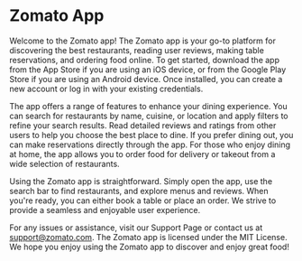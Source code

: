 # Zomato App 
Welcome to the Zomato app! The Zomato app is your go-to platform for discovering the best restaurants, reading user reviews, making table reservations, and ordering food online. To get started, download the app from the App Store if you are using an iOS device, or from the Google Play Store if you are using an Android device. Once installed, you can create a new account or log in with your existing credentials.

The app offers a range of features to enhance your dining experience. You can search for restaurants by name, cuisine, or location and apply filters to refine your search results. Read detailed reviews and ratings from other users to help you choose the best place to dine. If you prefer dining out, you can make reservations directly through the app. For those who enjoy dining at home, the app allows you to order food for delivery or takeout from a wide selection of restaurants.

Using the Zomato app is straightforward. Simply open the app, use the search bar to find restaurants, and explore menus and reviews. When you're ready, you can either book a table or place an order. We strive to provide a seamless and enjoyable user experience.

For any issues or assistance, visit our Support Page or contact us at support@zomato.com. The Zomato app is licensed under the MIT License. We hope you enjoy using the Zomato app to discover and enjoy great food!






